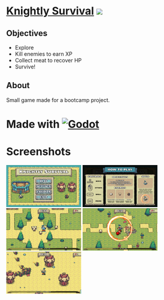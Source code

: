# [Knightly Survival](https://douglasrbto.itch.io/knightly-survival) ![](https://badgen.net/static/Status/Complete/green)

## Objectives
- Explore
- Kill enemies to earn XP
- Collect meat to recover HP
- Survive!

## About

Small game made for a bootcamp project.

# Made with [![Godot](https://img.shields.io/badge/Godot-478cbf?style=for-the-badge&logo=godotengine&logoColor=white)](https://godotengine.org/)

# Screenshots
<img src="https://github.com/DouglasRbto/Knightly-Survival/blob/main/screenshots/Main%20Menu.png" width="200"/> <img src="https://github.com/DouglasRbto/Knightly-Survival/blob/main/screenshots/How%20to%20play.png" width="200"/> <img src="https://github.com/DouglasRbto/Knightly-Survival/blob/main/screenshots/Gameplay%201.png" width="200"/> <img src="https://github.com/DouglasRbto/Knightly-Survival/blob/main/screenshots/Gameplay%202.png" width="200"/> <img src="https://github.com/DouglasRbto/Knightly-Survival/blob/main/screenshots/Gameplay%203.png" width="200"/>
